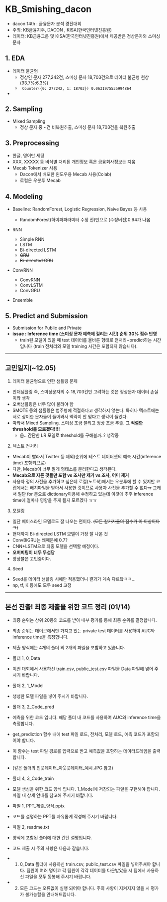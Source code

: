 # KB_Smishing_dacon
- dacon 14th : 금융문자 분석 경진대회
- 주최: KB금융지주, DACON , KISA(한국인터넷진흥원)
- 데이터: KB금융그룹 및 KISA(한국인터넷진흥원)에서 제공받은 정상문자와 스미싱 문자

## 1. EDA
- 데이터 불균형
  - 정상인 문자 277,242건, 스미싱 문자 18,703건으로 데이터 불균형 현상(93.7%:6.3%)
  - <code> Counter({0: 277242, 1: 18703})
  0.0631975535994864 </code>
- 
## 2. Sampling
- Mixed Sampling
  - 정상 문자 중 ~건 비복원추출, 스미싱 문자 18,703건을 복원추출
  
## 3. Preprocessing
- 한글, 영어만 세팅
- XXX, XXXXX 등 비식별 처리된 개인정보 혹은 금융회사정보는 지움
- Mecab Tokenizer 사용
  - Dacon에서 배포한 윈도우용 Mecab 사용(Colab)
  - 로컬은 우분투 Mecab

## 4. Modeling
- Baseline: RandomForest, Logistic Regression, Naive Bayes 등 사용
  - RandomForest(하이퍼파라미터 수정 전)만으로 (수정버전)0.94가 나옴
- RNN
  - Simple RNN
  - LSTM
  - Bi-directed LSTM
  - ~~GRU~~
  - ~~Bi-directed GRU~~
- ConvRNN
  - ConvRNN
  - ConvLSTM
  - ConvGRU
  
  
- Ensemble
 

## 5. Predict and Submission
- Submission for Public and Private
- __issue : Inference time (스미싱 문자 예측에 걸리는 시간) 순위 30% 점수 반영__
  - train된 모델이 있을 때 test 데이터를 올바른 형태로 전처리+predict하는 시간입니다 (train 전처리와 모델 training 시간은 포함되지 않습니다).



------




## 고민일지(~12.05)
1. 데이터 불균형으로 인한 샘플링 문제
  - 언더샘플링 즉, 스미싱문자의 수 18,703건만 고려하는 것은 정상문자 데이터 손실이라 생각
  - 오버샘플링은 너무 많이 불려야 함
  - SMOTE 등의 샘플링은 범주형에 적절하다고 생각하지 않는다. 특히나 텍스트에는 서로 상이한 문자들이 들어와서 맥락이 안 맞다고 생각이 들었다.
  - 따라서 Mixed Sampling. 스미싱 조금 불리고 정상 조금 추출. __그 적절한 threshold를 모르겠다!!!!__
    - 음.. 간단한 LR 모델로 threshold를 구해볼까..? 생각중
    
2. 텍스트 전처리
  - Mecab이 빨라서 Twitter 등 제외(순위에 테스트 데이터셋의 예측 시간(inference time) 포함되므로)
  - 다만, Mecab이 너무 잘게 형태소를 분리한다고 생각된다.
  - __Mecab으로 자른 것들만 포함 vs 조사만 제거 vs 조사, 어미 제거__
  - 사용자 정의 사전을 추가하고 싶은데 로컬(노트북)에서는 우분투에 할 수 있지만 코랩에서는 배치파일을 받아서 사용한 것이므로 사용자 사전을 추가할 수 없다ㅠ 그래서 일단 for 문으로 dictionary이용해 수정하고 있는데 이것에 추후 inference time에 얼마나 영향을 주게 될지 모르겠다 ㅠㅠ
  
3. 모델링
  - 일단 베이스라인 모델로도 잘 나오는 편이다. ~~(모든 참가자들의 점수가 이 이상이다 ㅋ)~~
  - 현재까지 Bi-directed LSTM 모델이 가장 잘 나온 것
  - ConvBiGRU는 왜때문에 0.7?
  - CNN+LSTM으로 최종 모델을 선택할 예정이다.
  - __오버피팅이 너무 무섭당__
  - 앙상블은 고민중이다.
  
4. Seed
  - Seed를 데이터 샘플링 시에만 적용했더니 결과가 계속 다르닼ㅋㅋ...
  - np, tf, K 등에도 모두 seed 고정
  
-----

## 본선 진출! 최종 제출을 위한 코드 정리 (01/14)

- 최종 순위는 상위 20등의 코드를 받아 내부 평가를 통해 최종 순위를 결정합니다.
- 최종 순위는 데이콘에서만 가지고 있는 private test 데이터를 사용하여 AUC와 inference time을 측정합니다.

- 제출 양식에는 4개의 폴더 외 2개의 파일을 포함하고 있습니다.
  
- 폴더 1, 0_Data
 - 이번 대회에서 사용하신 train.csv, public_test.csv 파일을 Data 파일에 넣어 주시기 바랍니다.

- 폴더 2, 1_Model
 - 생성한 모델 파일을 넣어 주시기 바랍니다.

- 폴더 3, 2_Code_pred
 - 예측을 위한 코드 입니다. 해당 폴더 내 코드를 사용하여 AUC와 inference time을 측정합니다.
 - get_prediction 함수 내에 test 파일 로드, 전처리, 모델 로드, 예측 코드가 포함되어야 합니다.
 - 이 함수는 test 파일 경로를 입력으로 받고 예측값을 포함하는 데이터프레임을 출력합니다.
 - (같은 폴더의 인풋데이터_아웃풋데이터_예시.JPG 참고)

- 폴더 4, 3_Code_train
 - 모델 생성을 위한 코드 양식 입니다. 1_Model에 저장되는 파일을 구현해야 합니다. 파일 내 상세 안내를 참고해 주시기 바랍니다.

- 파일 1, PPT_제출_양식.pptx
 - 코드를 설명하는 PPT를 자유롭게 작성해 주시기 바랍니다.

- 파일 2, readme.txt
 - 양식에 포함된 폴더에 대한 간단 설명입니다.

- 코드 제출 시 주의 사항은 다음과 같습니다.
 - 1. 0_Data 폴더에 사용하신 train.csv, public_test.csv 파일을 넣어주셔야 합니다. 팀원이 여러 명이고 각 팀원이 각각 데이터를 다운받았을 시 팀에서 사용하신 파일을 모두 동봉해 주시기 바랍니다.
 - 2. 모든 코드는 오류없이 실행 되어야 합니다.
주의 사항이 지켜지지 않을 시 평가가 불가능함을 안내해드립니다.



  
